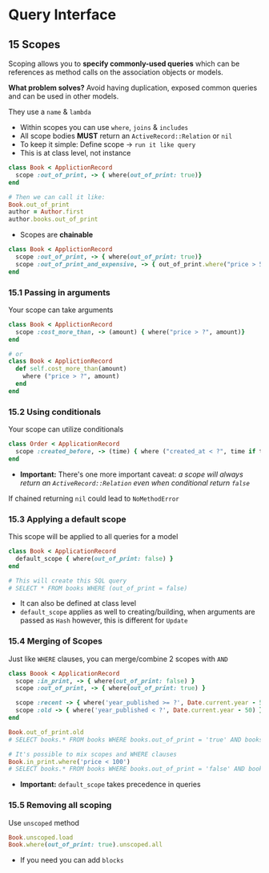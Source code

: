 # Query Interface
## 15 Scopes 
Scoping allows you to **specify commonly-used queries** which can be references as method calls on the association objects or models.

**What problem solves?** Avoid having duplication, exposed common queries and can be used in other models.

They use a `name` & `lambda`

- Within scopes you can use `where`, `joins` & `includes`
- All scope bodies **MUST** return an `ActiveRecord::Relation` or `nil`
- To keep it simple: Define scope -> `run it like query`
- This is at class level, not instance
```ruby
class Book < ApplictionRecord
  scope :out_of_print, -> { where(out_of_print: true)}
end

# Then we can call it like:
Book.out_of_print
author = Author.first
author.books.out_of_print
```
- Scopes are **chainable**
```ruby
class Book < ApplictionRecord
  scope :out_of_print, -> { where(out_of_print: true)}
  scope :out_of_print_and_expensive, -> { out_of_print.where("price > 500") }
end
```

### 15.1 Passing in arguments
Your scope can take arguments
```ruby
class Book < ApplictionRecord
  scope :cost_more_than, -> (amount) { where("price > ?", amount)}
end

# or
class Book < ApplictionRecord
  def self.cost_more_than(amount)
    where ("price > ?", amount)
  end
end
```

### 15.2 Using conditionals
Your scope can utilize conditionals
```ruby
class Order < ApplicationRecord
  scope :created_before, -> (time) { where ("created_at < ?", time if time.present?)}
end
```

- **Important:** There's one more important caveat: _a scope will always return an `ActiveRecord::Relation` even when conditional return `false`_

If chained returning `nil` could lead to `NoMethodError`

### 15.3 Applying a default scope
This scope will be applied to all queries for a model
```ruby
class Book < ApplicationRecord
  default_scope { where(out_of_print: false) }
end

# This will create this SQL query
# SELECT * FROM books WHERE (out_of_print = false)
```

- It can also be defined at class level
- `default_scope` applies as well to creating/building, when arguments are passed as `Hash` however, this is different for `Update`

### 15.4 Merging of Scopes
Just like `WHERE` clauses, you can merge/combine 2 scopes with `AND`

```ruby
class Boook < ApplicationRecord
  scope :in_print, -> { where(out_of_print: false) }
  scope :out_of_print, -> { where(out_of_print: true) }

  scope :recent -> { where('year_published >= ?', Date.current.year - 50) }
  scope :old -> { where('year_published < ?', Date.current.year - 50) }
end

Book.out_of_print.old
# SELECT books.* FROM books WHERE books.out_of_print = 'true' AND books.year_published < 1969

# It's possible to mix scopes and WHERE clauses
Book.in_print.where('price < 100')
# SELECT books.* FROM books WHERE books.out_of_print = 'false' AND books.price < 100
```

- **Important:** `default_scope` takes precedence in queries

### 15.5 Removing all scoping
Use `unscoped` method

```ruby
Book.unscoped.load
Book.where(out_of_print: true).unscoped.all
```
- If you need you can add `blocks`

